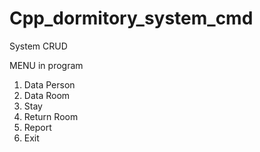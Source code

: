 # Cpp_dormitory_system_cmd

System CRUD

MENU in program 
1. Data Person
2. Data Room
3. Stay
4. Return Room
5. Report
6. Exit
